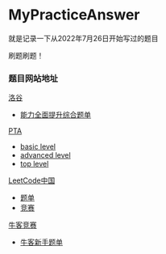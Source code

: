 # MyPracticeAnswer

就是记录一下从2022年7月26日开始写过的题目

刷题刷题！

### 题目网站地址

[洛谷](https://www.luogu.com.cn/ "https://www.luogu.com.cn/")
- [能力全面提升综合题单](https://www.luogu.com.cn/training/9391)

[PTA](https://pintia.cn/problem-sets/dashboard "https://pintia.cn/problem-sets/dashboard")
- [basic level](https://pintia.cn/problem-sets/994805260223102976/exam/problems/type/7)
- [advanced level](https://pintia.cn/problem-sets/994805342720868352/exam/problems/type/7)
- [top level](https://pintia.cn/problem-sets/994805148990160896/exam/problems/type/7)

[LeetCode中国](https://leetcode.cn/ "https://leetcode.cn/")
- [题单](https://leetcode.cn/problemset/all/)
- [竞赛](https://leetcode.cn/contest/)

[牛客竞赛](https://ac.nowcoder.com/ "https://ac.nowcoder.com/")
- [牛客新手题单](https://ac.nowcoder.com/discuss/817596?f=b "https://ac.nowcoder.com/discuss/817596?f=b")
